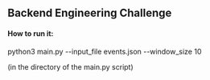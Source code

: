 ## Backend Engineering Challenge

#### How to run it:

python3 main.py --input_file events.json --window_size 10

(in the directory of the main.py script)